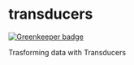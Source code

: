 # transducers

[![Greenkeeper badge](https://badges.greenkeeper.io/vitormalencar/transducers.svg)](https://greenkeeper.io/)

Trasforming data with Transducers 
